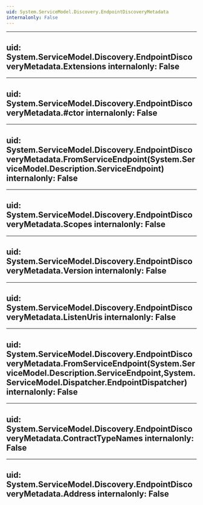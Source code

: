 ```yaml
---
uid: System.ServiceModel.Discovery.EndpointDiscoveryMetadata
internalonly: False
---
```


---
uid: System.ServiceModel.Discovery.EndpointDiscoveryMetadata.Extensions
internalonly: False
---

---
uid: System.ServiceModel.Discovery.EndpointDiscoveryMetadata.#ctor
internalonly: False
---

---
uid: System.ServiceModel.Discovery.EndpointDiscoveryMetadata.FromServiceEndpoint(System.ServiceModel.Description.ServiceEndpoint)
internalonly: False
---

---
uid: System.ServiceModel.Discovery.EndpointDiscoveryMetadata.Scopes
internalonly: False
---

---
uid: System.ServiceModel.Discovery.EndpointDiscoveryMetadata.Version
internalonly: False
---

---
uid: System.ServiceModel.Discovery.EndpointDiscoveryMetadata.ListenUris
internalonly: False
---

---
uid: System.ServiceModel.Discovery.EndpointDiscoveryMetadata.FromServiceEndpoint(System.ServiceModel.Description.ServiceEndpoint,System.ServiceModel.Dispatcher.EndpointDispatcher)
internalonly: False
---

---
uid: System.ServiceModel.Discovery.EndpointDiscoveryMetadata.ContractTypeNames
internalonly: False
---

---
uid: System.ServiceModel.Discovery.EndpointDiscoveryMetadata.Address
internalonly: False
---
